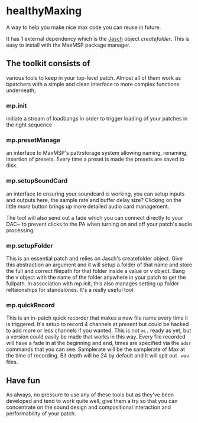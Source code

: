 # healthyMaxing
A way to help you make nice max code you can reuse in future.

It has 1 external dependency which is the [Jasch](https://www.jasch.ch/focus.html) object *createfolder*. This is easy to install with the MaxMSP package manager. 

## The toolkit consists of
various tools to keep in your top-level patch. Almost all of them work as bpatchers with a simple and clean interface to more complex functions underneath;

### mp.init
initiate a stream of loadbangs in order to trigger loading of your patches in the right sequence

### mp.presetManage
an interface to MaxMSP's pattrstorage system allowing naming, renaming, insertion of presets. Every time a preset is made the presets are saved to disk. 

### mp.setupSoundCard
an interface to ensuring your soundcard is working, you can setup inputs and outputs here, the sample rate and buffer delay size? Clicking on the little *more* button brings up more detailed audio card management. 

The tool will also send out a fade which you can connect directly to your DAC~ to prevent clicks to the PA when turning on and off your patch's audio processing. 

### mp.setupFolder
This is an essential patch and relies on Jasch's createfolder object. Give this abstraction an argument and it will setup a folder of that name and store the full and correct filepath for that folder inside a value or v object. Bang the v object with the name of the folder anywhere in your patch to get the fullpath. In association with mp.init, this also manages setting up folder reltaionships for standalones. It's a really useful tool 

### mp.quickRecord
This is an in-patch quick recorder that makes a new file name every time it is triggered. It's setup to record 4 channels at present but could be hacked to add more or less channels if you wanted. This is not `mc.` ready as yet, but a version could easily be made that works in this way. Every file recorded will have a fade in at the beginning and end, times are specified via the `adsr` commands that you can see. Samplerate will be the samplerate of Max at the time of recording. Bit depth will be 24 by default and it will spit out `.wav` files. 

## Have fun
As always, no pressure to use any of these tools but as they've been developed and tend to work quite well, give them a try so that you can concentrate on the sound design and compositional interaction and performability of your patch.
